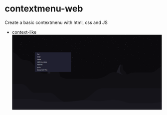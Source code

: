 # contextmenu-web

Create a basic contextmenu with html, css and JS

- context-like
![Context-image](./assets/contextmenu.png)
